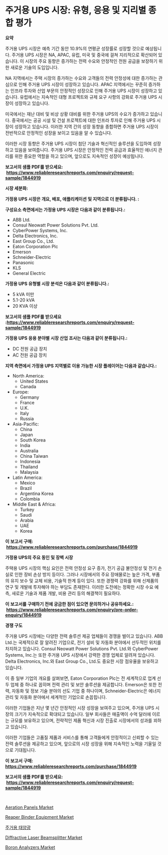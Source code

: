 <p><h1>주거용 UPS 시장: 유형, 응용 및 지리별 종합 평가</h1></p><p><strong>요약</strong></p>
<p><p>주거용 UPS 시장은 예측 기간 동안 10.9%의 연평균 성장률로 성장할 것으로 예상됩니다. 주거용 UPS 시장은 NA, APAC, 유럽, 미국 및 중국에 걸쳐 지리적으로 확산되어 있습니다. 이 시장의 주요 동향은 증가하는 전력 수요와 안정적인 전원 공급을 보장하기 위한 새로운 기술의 도입입니다. </p><p>NA 지역에서는 주택 시장의 증가하는 수요와 고객들의 전력 안정성에 대한 증가하는 관심으로 인해 주거용 UPS 시장이 성장하고 있습니다. APAC 지역에서는 꾸준히 증가하는 인프라 투자와 산업 부문의 안정적인 성장으로 인해 주거용 UPS 시장이 성장하고 있습니다. 유럽에서는 지속적인 대형 프로젝트와 규제 요구 사항의 강화로 주거용 UPS 시장이 성장하고 있습니다. </p><p>미국에서는 재난 대비 및 비상 상황 대비를 위한 주거용 UPS의 수요가 증가하고 있습니다. 중국에서는 공공 시설 및 건설 프로젝트에 대한 인프라 투자로 인해 주거용 UPS 시장이 성장하고 있습니다. 이러한 지역 간의 성장 동향을 종합하면 주거용 UPS 시장이 전반적으로 안정적인 성장을 보이고 있음을 알 수 있습니다.</p><p>이러한 시장 동향은 주거용 UPS 시장이 첨단 기술과 혁신적인 솔루션을 도입하여 성장하고 있음을 보여줍니다. 주거용 UPS 시장은 안정적인 전력 공급과 효율적인 에너지 관리를 위한 중요한 역할을 하고 있으며, 앞으로도 지속적인 성장이 예상됩니다.</p></p>
<p><strong>보고서의 샘플 PDF를 받으세요: &nbsp;<a href="https://www.reliableresearchreports.com/enquiry/request-sample/1844919">https://www.reliableresearchreports.com/enquiry/request-sample/1844919</a></strong></p>
<p><strong>시장 세분화:</strong></p>
<p><strong> 가정용 UPS 시장은 개요, 배포, 애플리케이션 및 지역으로 더 분류됩니다. :</strong></p>
<p><strong>구성요소 측면에서는 가정용 UPS 시장은 다음과 같이 분류됩니다.:</strong></p>
<p><ul><li>ABB Ltd.</li><li>Consul Neowatt Power Solutions Pvt. Ltd.</li><li>CyberPower Systems, Inc.</li><li>Delta Electronics, Inc.</li><li>East Group Co., Ltd.</li><li>Eaton Corporation Plc</li><li>Emerson</li><li>Schneider-Electric</li><li>Panasonic</li><li>KLS</li><li>General Electric</li></ul></p>
<p><strong> 가정용 UPS 유형별 시장 분석은 다음과 같이 분류됩니다.:</strong></p>
<p><ul><li>5 kVA 미만</li><li>5.1-20 kVA</li><li>20 KVA 이상</li></ul></p>
<p><strong>보고서의 샘플 PDF를 받으세요 :<a href="https://www.reliableresearchreports.com/enquiry/request-sample/1844919">https://www.reliableresearchreports.com/enquiry/request-sample/1844919</a></strong></p>
<p><strong> 가정용 UPS 응용 분야별 시장 산업 조사는 다음과 같이 분류됩니다.:</strong></p>
<p><ul><li>DC 전원 공급 장치</li><li>AC 전원 공급 장치</li></ul></p>
<p><strong>지역 측면에서 가정용 UPS 지역별로 이용 가능한 시장 플레이어는 다음과 같습니다.:</strong></p>
<p><ul>
    <li>
        North America:
        <ul>
            <li>United States</li>
            <li>Canada</li>
        </ul>
    </li>
    <li>
        Europe:
        <ul>
            <li>Germany</li>
            <li>France</li>
            <li>U.K.</li>
            <li>Italy</li>
            <li>Russia</li>
        </ul>
    </li>
    <li>
        Asia-Pacific:
        <ul>
            <li>China</li>
            <li>Japan</li>
            <li>South Korea</li>
            <li>India</li>
            <li>Australia</li>
            <li>China Taiwan</li>
            <li>Indonesia</li>
            <li>Thailand</li>
            <li>Malaysia</li>
        </ul>
    </li>
    <li>
        Latin America:
        <ul>
            <li>Mexico</li>
            <li>Brazil</li>
            <li>Argentina Korea</li>
            <li>Colombia</li>
        </ul>
    </li>
    <li>
        Middle East & Africa:
        <ul>
            <li>Turkey</li>
            <li>Saudi</li>
            <li>Arabia</li>
            <li>UAE</li>
            <li>Korea</li>
        </ul>
    </li>
    </ul></p>
<p><strong>이 보고서 구매: &nbsp;<a href="https://www.reliableresearchreports.com/purchase/1844919">https://www.reliableresearchreports.com/purchase/1844919</a></strong></p>
<p><strong>가정용 UPS의 주요 동인 및 장벽 시장</strong></p>
<p><p>주택용 UPS 시장의 핵심 요인은 전력 안정성 요구 증가, 전기 공급 불안정성 및 전기 손실로 인한 장비 손상 방지 등이다. 그러나 시장에서의 주요 장애물로는 높은 가격, 부품의 유지 보수 및 교체 비용, 기술적 한계 등이 있다. 또한 경쟁력 강화를 위해 신제품의 연구 및 개발에 투자해야 하는 부담도 존재한다. 이러한 도전에는 정확한 시장 수요 예측, 새로운 기술과 제품 개발, 비용 관리 등의 해결책이 필요하다.</p></p>
<p><strong>이 보고서를 구매하기 전에 궁금한 점이 있으면 문의하거나 공유하세요.: &nbsp;<a href="https://www.reliableresearchreports.com/enquiry/pre-order-enquiry/1844919">https://www.reliableresearchreports.com/enquiry/pre-order-enquiry/1844919</a></strong></p>
<p><strong>경쟁 구도</strong></p>
<p><p>주거용 UPS 시장에는 다양한 전력 솔루션 제공 업체들이 경쟁을 벌이고 있습니다. ABB Ltd.는 국제적으로 잘 알려진 기업으로, 전기 설비 및 자동화 분야에서 선두적인 위치를 차지하고 있습니다. Consul Neowatt Power Solutions Pvt. Ltd.와 CyberPower Systems, Inc.는 또한 주거용 UPS 시장에서 강력한 경쟁 업체로 알려져 있습니다. Delta Electronics, Inc.와 East Group Co., Ltd.도 중요한 시장 점유율을 보유하고 있습니다.</p><p>이 중 일부 기업의 개요를 살펴보면, Eaton Corporation Plc는 전 세계적으로 업계 선두 업체 중 하나로 꼽히며 전력 관리 및 보안 솔루션을 제공합니다. Emerson은 또한 전력, 자동화 및 정보 기술 분야의 선도 기업 중 하나이며, Schneider-Electric은 에너지 관리 및 자동화 분야에서 세계적인 기업으로 손꼽힙니다.</p><p>이러한 기업들은 지난 몇 년간 안정적인 시장 성장을 보여주고 있으며, 주거용 UPS 시장의 크기가 지속적으로 확대되고 있습니다. 일부 회사들은 매출액이 수억 달러에 이르는 규모를 보유하고 있으며, 전략적인 제품 혁신과 시장 진출로 시장에서의 성과를 꾀하고 있습니다.</p><p>이러한 기업들은 고품질 제품과 서비스를 통해 고객들에게 안정적이고 신뢰할 수 있는 전력 솔루션을 제공하고 있으며, 앞으로의 시장 성장을 위해 지속적인 노력을 기울일 것으로 기대됩니다.</p></p>
<p><strong>이 보고서 구매: &nbsp; <a href="https://www.reliableresearchreports.com/purchase/1844919">https://www.reliableresearchreports.com/purchase/1844919</a></strong></p>
<p><strong>보고서의 샘플 PDF를 받으세요: &nbsp;<a href="https://www.reliableresearchreports.com/enquiry/request-sample/1844919">https://www.reliableresearchreports.com/enquiry/request-sample/1844919</a></strong><strong></strong></p>
<p>&nbsp;</p>
<p><p><a href="https://github.com/rahu1506/Market-Research-Report-List-3/blob/main/aeration-panels-market.md">Aeration Panels Market</a></p><p><a href="https://issuu.com/reportprime-2/docs/reaper-binder-equipment-market-size-2030.pptx">Reaper Binder Equipment Market</a></p><p><a href="https://github.com/mpodehpw07370073/Market-Research-Report-List-1/blob/main/9683127186039.md">주거용 태양광</a></p><p><a href="https://valiant-lunge-8fe.notion.site/Decoding-the-Diffractive-Laser-Beamsplitter-Market-A-Deep-Dive-into-the-Latest-Market-Trends-Marke-7cb711dc8230453794facb6d53a680c3">Diffractive Laser Beamsplitter Market</a></p><p><a href="https://github.com/FassouRP/Market-Research-Report-List-3/blob/main/boron-analyzers-market.md">Boron Analyzers Market</a></p></p>
